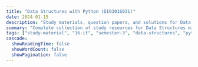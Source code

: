 ```yaml
---
title: "Data Structures with Python (DI03016031)"
date: 2024-01-15
description: "Study materials, question papers, and solutions for Data Structures with Python (DI03016031) - Information Technology, Semester 3"
summary: "Complete collection of study resources for Data Structures with Python including syllabus and detailed course materials"
tags: ["study-material", "16-it", "semester-3", "data-structures", "python", "DI03016031"]
cascade:
  showReadingTime: false
  showWordCount: false
  showPagination: false
---
```

